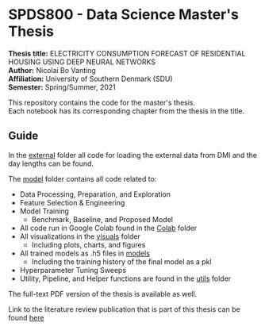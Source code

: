 # SPDS800 - Data Science Master's Thesis

__Thesis title:__ ELECTRICITY CONSUMPTION FORECAST OF RESIDENTIAL HOUSING USING DEEP NEURAL NETWORKS  
__Author:__ Nicolai Bo Vanting  
__Affiliation:__ University of Southern Denmark (SDU)  
__Semester:__ Spring/Summer, 2021
  
  
This repository contains the code for the master's thesis.  
Each notebook has its corresponding chapter from the thesis in the title.  

## Guide

In the [external](https://github.com/nbvanting/thesis/tree/main/external) folder all code for loading the external data from DMI and the day lengths can be found.  
  
The [model](https://github.com/nbvanting/thesis/tree/main/model) folder contains all code related to:
 - Data Processing, Preparation, and Exploration
 - Feature Selection & Engineering
 - Model Training
    - Benchmark, Baseline, and Proposed Model
 - All code run in Google Colab found in the [Colab](https://github.com/nbvanting/thesis/tree/main/model/Colab) folder
 - All visualizations in the [visuals](https://github.com/nbvanting/thesis/tree/main/model/visuals) folder
    - Including plots, charts, and figures
 - All trained models as .h5 files in [models](https://github.com/nbvanting/thesis/tree/main/model/models)
    - Including the training history of the final model as a pkl
 - Hyperparameter Tuning Sweeps
 - Utility, Pipeline, and Helper functions are found in the [utils](https://github.com/nbvanting/thesis/tree/main/model/utils) folder  
  
The full-text PDF version of the thesis is available as well.  
  
Link to the literature review publication that is part of this thesis can be found [here](https://energyinformatics.springeropen.com/articles/10.1186/s42162-021-00148-6)
  
